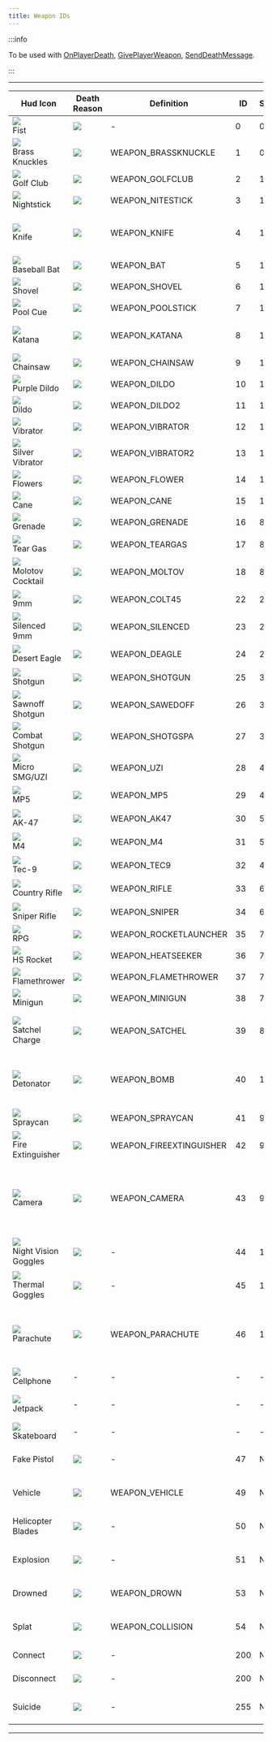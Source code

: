 ```yaml
---
title: Weapon IDs
---
```


:::info

To be used with [OnPlayerDeath](../callbacks/OnPlayerDeath), [GivePlayerWeapon](../functions/GivePlayerWeapon), [SendDeathMessage](../functions/SendDeathMessage).

:::

---

| Hud Icon                                                              | Death Reason                                       | Definition              | ID  | Slot | Model | Notes                                                                                                            |
| --------------------------------------------------------------------- | -------------------------------------------------- | ----------------------- | --- | ---- | ----- | ---------------------------------------------------------------------------------------------------------------- |
| ![](/images/weaponIcons/fist.png)<br/>Fist                            | ![](/images/deathIcons/death-fist.gif)             | -                       | 0   | 0    | -     | -                                                                                                                |
| ![](/images/weaponIcons/brassKnuckles.png)<br/>Brass Knuckles         | ![](/images/deathIcons/death-brassKnuckles.gif)    | WEAPON_BRASSKNUCKLE     | 1   | 0    | 331   | -                                                                                                                |
| ![](/images/weaponIcons/golfClub.png)<br/>Golf Club                   | ![](/images/deathIcons/death-golfClub.gif)         | WEAPON_GOLFCLUB         | 2   | 1    | 333   | -                                                                                                                |
| ![](/images/weaponIcons/nightStick.png)<br/>Nightstick                | ![](/images/deathIcons/death-nightstick.gif)       | WEAPON_NITESTICK        | 3   | 1    | 334   | -                                                                                                                |
| ![](/images/weaponIcons/knife.png)<br/>Knife                          | ![](/images/deathIcons/death-knife.gif)            | WEAPON_KNIFE            | 4   | 1    | 335   | Can de-sync players when their throat is cut (they appear dead to other players)                                 |
| ![](/images/weaponIcons/baseballBat.png)<br/>Baseball Bat             | ![](/images/deathIcons/death-baseballBat.gif)      | WEAPON_BAT              | 5   | 1    | 336   | -                                                                                                                |
| ![](/images/weaponIcons/shovel.png)<br/>Shovel                        | ![](/images/deathIcons/death-shovel.gif)           | WEAPON_SHOVEL           | 6   | 1    | 337   | -                                                                                                                |
| ![](/images/weaponIcons/poolCue.png)<br/>Pool Cue                     | ![](/images/deathIcons/death-poolCue.gif)          | WEAPON_POOLSTICK        | 7   | 1    | 338   | -                                                                                                                |
| ![](/images/weaponIcons/katana.png)<br/>Katana                        | ![](/images/deathIcons/death-katana.gif)           | WEAPON_KATANA           | 8   | 1    | 339   | Can not decapitate players (like in single-player)                                                               |
| ![](/images/weaponIcons/chainsaw.png)<br/>Chainsaw                    | ![](/images/deathIcons/death-chainsaw.gif)         | WEAPON_CHAINSAW         | 9   | 1    | 341   | -                                                                                                                |
| ![](/images/weaponIcons/purpleDildo.png)<br/>Purple Dildo             | ![](/images/deathIcons/death-purpleDildo.gif)      | WEAPON_DILDO            | 10  | 10   | 321   | -                                                                                                                |
| ![](/images/weaponIcons/dildo.png)<br/>Dildo                          | ![](/images/deathIcons/death-dildo.gif)            | WEAPON_DILDO2           | 11  | 10   | 322   | -                                                                                                                |
| ![](/images/weaponIcons/vibrator.png)<br/>Vibrator                    | ![](/images/deathIcons/death-vibrator.gif)         | WEAPON_VIBRATOR         | 12  | 10   | 323   | -                                                                                                                |
| ![](/images/weaponIcons/silverVibrator.png)<br/>Silver Vibrator       | ![](/images/deathIcons/death-silverVibrator.gif)   | WEAPON_VIBRATOR2        | 13  | 10   | 324   | -                                                                                                                |
| ![](/images/weaponIcons/flowers.png)<br/>Flowers                      | ![](/images/deathIcons/death-flowers.gif)          | WEAPON_FLOWER           | 14  | 10   | 325   | -                                                                                                                |
| ![](/images/weaponIcons/cane.png)<br/>Cane                            | ![](/images/deathIcons/death-cane.gif)             | WEAPON_CANE             | 15  | 10   | 326   | -                                                                                                                |
| ![](/images/weaponIcons/grenade.png)<br/>Grenade                      | ![](/images/deathIcons/death-grenade.gif)          | WEAPON_GRENADE          | 16  | 8    | 342   | Does not produce fire                                                                                            |
| ![](/images/weaponIcons/tearGas.png)<br/>Tear Gas                     | ![](/images/deathIcons/death-tearGas.gif)          | WEAPON_TEARGAS          | 17  | 8    | 343   | The coughing effect is disabled in SA-MP                                                                         |
| ![](/images/weaponIcons/molotovCocktail.png)<br/>Molotov Cocktail     | ![](/images/deathIcons/death-molotovCocktail.gif)  | WEAPON_MOLTOV           | 18  | 8    | 344   | Produces fire                                                                                                    |
| ![](/images/weaponIcons/9mm.png)<br/>9mm                              | ![](/images/deathIcons/death-9mm.gif)              | WEAPON_COLT45           | 22  | 2    | 346   | Skill can be set with [SetPlayerSkillLevel](../functions/SetplayerSkillLevel)                                    |
| ![](/images/weaponIcons/silenced9mm.png)<br/>Silenced 9mm             | ![](/images/deathIcons/death-silenced9mm.gif)      | WEAPON_SILENCED         | 23  | 2    | 347   | Skill can be set with [SetPlayerSkillLevel](../functions/SetplayerSkillLevel)                                    |
| ![](/images/weaponIcons/desertEagle.png)<br/>Desert Eagle             | ![](/images/deathIcons/death-desertEagle.gif)      | WEAPON_DEAGLE           | 24  | 2    | 348   | Skill can be set with [SetPlayerSkillLevel](../functions/SetplayerSkillLevel)                                    |
| ![](/images/weaponIcons/shotgun.png)<br/>Shotgun                      | ![](/images/deathIcons/death-shotgun.gif)          | WEAPON_SHOTGUN          | 25  | 3    | 349   | Skill can be set with [SetPlayerSkillLevel](../functions/SetplayerSkillLevel)                                    |
| ![](/images/weaponIcons/sawnoffShotgun.png)<br/>Sawnoff Shotgun       | ![](/images/deathIcons/death-sawnoffShotgun.gif)   | WEAPON_SAWEDOFF         | 26  | 3    | 350   | Skill can be set with [SetPlayerSkillLevel](../functions/SetplayerSkillLevel)                                    |
| ![](/images/weaponIcons/combatShotgun.png)<br/>Combat Shotgun         | ![](/images/deathIcons/death-combatShotgun.gif)    | WEAPON_SHOTGSPA         | 27  | 3    | 351   | Skill can be set with [SetPlayerSkillLevel](../functions/SetplayerSkillLevel)                                    |
| ![](/images/weaponIcons/microSMG-Uzi.png)<br/>Micro SMG/UZI           | ![](/images/deathIcons/death-microSMG-Uzi.gif)     | WEAPON_UZI              | 28  | 4    | 352   | Skill can be set with [SetPlayerSkillLevel](../functions/SetplayerSkillLevel)                                    |
| ![](/images/weaponIcons/mp5.png)<br/>MP5                              | ![](/images/deathIcons/death-mp5.gif)              | WEAPON_MP5              | 29  | 4    | 353   | Skill can be set with [SetPlayerSkillLevel](../functions/SetplayerSkillLevel)                                    |
| ![](/images/weaponIcons/ak47.png)<br/>AK-47                           | ![](/images/deathIcons/death-ak47.gif)             | WEAPON_AK47             | 30  | 5    | 355   | Skill can be set with [SetPlayerSkillLevel](../functions/SetplayerSkillLevel)                                    |
| ![](/images/weaponIcons/m4.png)<br/>M4                                | ![](/images/deathIcons/death-m4.gif)               | WEAPON_M4               | 31  | 5    | 356   | Skill can be set with [SetPlayerSkillLevel](../functions/SetplayerSkillLevel)                                    |
| ![](/images/weaponIcons/tec9.png)<br/>Tec-9                           | ![](/images/deathIcons/death-tec9.gif)             | WEAPON_TEC9             | 32  | 4    | 372   | Skill can be set with [SetPlayerSkillLevel](../functions/SetplayerSkillLevel)                                    |
| ![](/images/weaponIcons/countryRifle.png)<br/>Country Rifle           | ![](/images/deathIcons/death-countryRifle.gif)     | WEAPON_RIFLE            | 33  | 6    | 357   | Skill can be set with [SetPlayerSkillLevel](../functions/SetplayerSkillLevel)                                    |
| ![](/images/weaponIcons/sniperRifle.png)<br/>Sniper Rifle             | ![](/images/deathIcons/death-sniperRifle.gif)      | WEAPON_SNIPER           | 34  | 6    | 358   | Skill can be set with [SetPlayerSkillLevel](../functions/SetplayerSkillLevel)                                    |
| ![](/images/weaponIcons/rpg.png)<br/>RPG                              | ![](/images/deathIcons/death-rpg.gif)              | WEAPON_ROCKETLAUNCHER   | 35  | 7    | 359   | -                                                                                                                |
| ![](/images/weaponIcons/hsRocket.png)<br/>HS Rocket                   | ![](/images/deathIcons/death-hsRocket.gif)         | WEAPON_HEATSEEKER       | 36  | 7    | 360   | Lock-on is not synced                                                                                            |
| ![](/images/weaponIcons/flame-Thrower.png)<br/>Flamethrower           | ![](/images/deathIcons/death-flameThrower.gif)     | WEAPON_FLAMETHROWER     | 37  | 7    | 361   | -                                                                                                                |
| ![](/images/weaponIcons/minigun.png)<br/>Minigun                      | ![](/images/deathIcons/death-minigun.gif)          | WEAPON_MINIGUN          | 38  | 7    | 362   | -                                                                                                                |
| ![](/images/weaponIcons/satchelCharge.png)<br/>Satchel Charge         | ![](/images/deathIcons/death-satchelCharge.gif)    | WEAPON_SATCHEL          | 39  | 8    | 363   | Only synced for players that were streamed-in when the satchels were thrown                                      |
| ![](/images/weaponIcons/detonator.png)<br/>Detonator                  | ![](/images/deathIcons/death-detonator.gif)        | WEAPON_BOMB             | 40  | 12   | 364   | Given automatically when players throw a satchel charge (omit from anti-cheat checks)                            |
| ![](/images/weaponIcons/spraycan.png)<br/>Spraycan                    | ![](/images/deathIcons/death-sprayCan.gif)         | WEAPON_SPRAYCAN         | 41  | 9    | 365   | Players that are sprayed choke                                                                                   |
| ![](/images/weaponIcons/fireExtinguisher.png)<br/>Fire Extinguisher   | ![](/images/deathIcons/death-fireExtinguisher.gif) | WEAPON_FIREEXTINGUISHER | 42  | 9    | 366   | Players that are sprayed choke                                                                                   |
| ![](/images/weaponIcons/camera.png)<br/>Camera                        | ![](/images/deathIcons/death-camera.gif)           | WEAPON_CAMERA           | 43  | 9    | 367   | Saves photos to player's gallery if enabled via pause menu (My Documents\GTA San Andreas User Files\Gallery)     |
| ![](/images/weaponIcons/nightVisGoggles.png)<br/>Night Vision Goggles | ![](/images/deathIcons/death-nightVisGoggles.gif)  | -                       | 44  | 11   | 368   | Visual effects show for all players (fix available)                                                              |
| ![](/images/weaponIcons/thermalGoggles.png)<br/>Thermal Goggles       | ![](/images/deathIcons/death-thermalGoggles.gif)   | -                       | 45  | 11   | 369   | Visual effects show for all players (fix available)                                                              |
| ![](/images/weaponIcons/parachute.png)<br/>Parachute                  | ![](/images/deathIcons/death-parachute.gif)        | WEAPON_PARACHUTE        | 46  | 11   | 371   | Players will die if teleported while diving with a parachute; Parachutes are given when bailing out of aircraft. |
| ![](/images/weaponIcons/cellphone.png)<br/>Cellphone                  | -                                                  | -                       | -   | -    | -     | Cut from the game.                                                                                               |
| ![](/images/weaponIcons/jetpack.png)<br/>Jetpack                      | -                                                  | -                       | -   | -    | 370   | Doesn't work as a weapon. See [SetPlayerSpecialAction](../functions/SetPlayerSpecialAction).                     |
| ![](/images/weaponIcons/skateboard.png)<br/>Skateboard                | -                                                  | -                       | -   | -    | -     | Cut from the game.                                                                                               |
| Fake Pistol                                                           | ![](/images/deathIcons/death-fakePistol.gif)       | -                       | 47  | N/A  | N/A   | Only a death icon, can not be used in [GivePlayerWeapon](../functions/GivePlayerWeapon) etc.                     |
| Vehicle                                                               | ![](/images/deathIcons/death-vehicle.gif)          | WEAPON_VEHICLE          | 49  | N/A  | N/A   | Only a death icon, can not be used in [GivePlayerWeapon](../functions/GivePlayerWeapon) etc.                     |
| Helicopter Blades                                                     | ![](/images/deathIcons/death-heliBlades.gif)       | -                       | 50  | N/A  | N/A   | Only a death icon, can not be used in [GivePlayerWeapon](../functions/GivePlayerWeapon) etc.                     |
| Explosion                                                             | ![](/images/deathIcons/death-explosion.gif)        | -                       | 51  | N/A  | N/A   | Only a death icon, can not be used in [GivePlayerWeapon](../functions/GivePlayerWeapon) etc.                     |
| Drowned                                                               | ![](/images/deathIcons/death-drowned.gif)          | WEAPON_DROWN            | 53  | N/A  | N/A   | Only a death icon, can not be used in [GivePlayerWeapon](../functions/GivePlayerWeapon) etc.                     |
| Splat                                                                 | ![](/images/deathIcons/death-splat.gif)            | WEAPON_COLLISION        | 54  | N/A  | N/A   | Only a death icon, can not be used in [GivePlayerWeapon](../functions/GivePlayerWeapon) etc.                     |
| Connect                                                               | ![](/images/deathIcons/death-connect.gif)          | -                       | 200 | N/A  | N/A   | Only usable in [SendDeathMessage](../functions/SendDeathMessage)                                                 |
| Disconnect                                                            | ![](/images/deathIcons/death-disconnect.gif)       | -                       | 200 | N/A  | N/A   | Only usable in [SendDeathMessage](../functions/SendDeathMessage)                                                 |
| Suicide                                                               | ![](/images/deathIcons/death-suicide.gif)          | -                       | 255 | N/A  | N/A   | Only a death icon, can not be used in [GivePlayerWeapon](../functions/GivePlayerWeapon) etc.                     |

---
